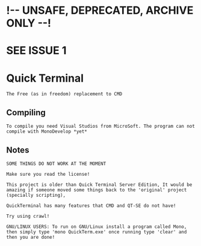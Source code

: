 # !-- UNSAFE, DEPRECATED, ARCHIVE ONLY --!
# SEE ISSUE 1

Quick Terminal
==============
	The Free (as in freedom) replacement to CMD

## Compiling
	To compile you need Visual Studios from MicroSoft. The program can not compile with MonoDevelop *yet*

## Notes

	SOME THINGS DO NOT WORK AT THE MOMENT

	Make sure you read the license!

	This project is older than Quick Terminal Server Edition, It would be amazing if someone moved some things back to the 'original' project (specially scripting),

	QuickTerminal has many features that CMD and QT-SE do not have!

	Try using crawl!

	GNU/LINUX USERS: To run on GNU/Linux install a program called Mono, then simply type 'mono QuickTerm.exe' once running type 'clear' and then you are done!
